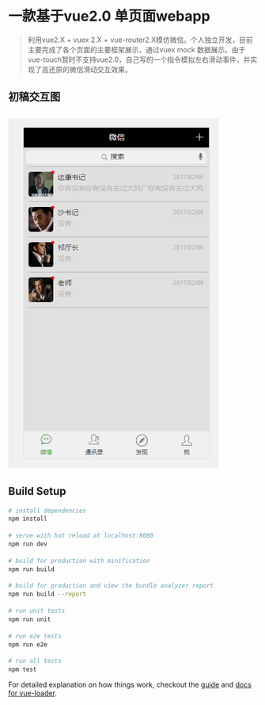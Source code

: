 # 一款基于vue2.0 单页面webapp

> 利用vue2.X + vuex 2.X + vue-router2.X模仿微信。个人独立开发，目前主要完成了各个页面的主要框架展示，通过vuex mock 数据展示。由于vue-touch暂时不支持vue2.0，自己写的一个指令模拟左右滑动事件，并实现了高还原的微信滑动交互效果。
## 初稿交互图
## ![初稿交互图](./static/jdfw.gif)


## Build Setup

``` bash
# install dependencies
npm install

# serve with hot reload at localhost:8080
npm run dev

# build for production with minification
npm run build

# build for production and view the bundle analyzer report
npm run build --report

# run unit tests
npm run unit

# run e2e tests
npm run e2e

# run all tests
npm test
```

For detailed explanation on how things work, checkout the [guide](http://vuejs-templates.github.io/webpack/) and [docs for vue-loader](http://vuejs.github.io/vue-loader).
